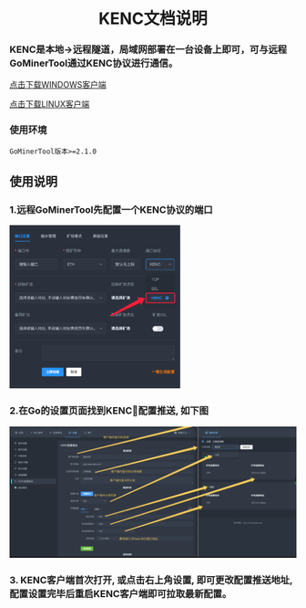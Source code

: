 <div align="center">

# KENC文档说明

</div>

<p id="kenc"></p>

### KENC是本地->远程隧道，局域网部署在一台设备上即可，可与远程GoMinerTool通过KENC协议进行通信。

<a href="https://github.com/GoMinerTool/GoMinerTool/raw/main/KENC/windows.zip">点击下载WINDOWS客户端</a>

<a href="https://github.com/GoMinerTool/GoMinerTool/raw/main/KENC/kenc_v_linux">点击下载LINUX客户端</a>

### 使用环境
```
GoMinerTool版本>=2.1.0
```

## 使用说明

### 1.远程GoMinerTool先配置一个KENC协议的端口

<img src="./../image/t14.png" alt="Logo" width="300">

### 2.在Go的设置页面找到KENC配置推送, 如下图
<img src="./../image/kenc.png" alt="Logo">

### 3. KENC客户端首次打开, 或点击右上角设置, 即可更改配置推送地址, 配置设置完毕后重启KENC客户端即可拉取最新配置。